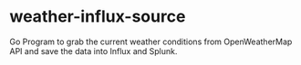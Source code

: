 # weather-influx-source

Go Program to grab the current weather conditions from OpenWeatherMap API and save the data into Influx and Splunk.  

